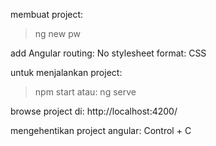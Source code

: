 membuat project:

> ng new pw

add Angular routing: No
stylesheet format: CSS

untuk menjalankan project:

> npm start
> atau:
> ng serve

browse project di: http://localhost:4200/

mengehentikan project angular:
Control + C
